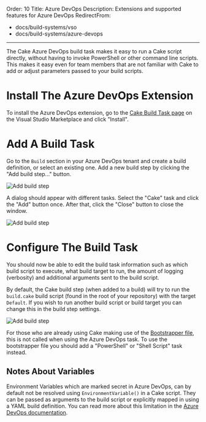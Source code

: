 Order: 10
Title: Azure DevOps
Description: Extensions and supported features for Azure DevOps
RedirectFrom:
  - docs/build-systems/vso
  - docs/build-systems/azure-devops
---

The Cake Azure DevOps build task makes it easy to run a Cake script directly, without having to invoke PowerShell or other command line scripts. This makes it easy even for team members that are not familiar with Cake to add or adjust parameters passed to your build scripts.

# Install The Azure DevOps Extension

To install the Azure DevOps extension, go to the
[Cake Build Task page](https://marketplace.visualstudio.com/items/cake-build.cake)
on the Visual Studio Marketplace and click "Install".

# Add A Build Task

Go to the `Build` section in your Azure DevOps tenant and create a build definition, or
select an existing one. Add a new build step by clicking the
"Add build step..." button.

![Add build step](https://raw.githubusercontent.com/cake-build/cake-vso/develop/Images/addbuildstep.png)

A dialog should appear with different tasks. Select the "Cake" task and click
the "Add" button once. After that, click the "Close" button to close the window.

![Add build step](https://raw.githubusercontent.com/cake-build/cake-vso/develop/Images/addtasks.png)

# Configure The Build Task

You should now be able to edit the build task information such as which
build script to execute, what build target to run, the amount of logging
(verbosity) and additional arguments sent to the build script.

By default, the Cake build step (when added to a build) will try to run the `build.cake` build script (found in the root of your repository) with the target `Default`. If you wish to run another build script or build target you can change this in the build step settings.

![Add build step](https://raw.githubusercontent.com/cake-build/cake-vso/develop/Images/configurebuildstep.png)

For those who are already using Cake making use of the [Bootstrapper file](https://cakebuild.net/docs/tutorials/setting-up-a-new-project), this is not called when using the Azure DevOps task.
To use the bootstrapper file you should add a "PowerShell" or "Shell Script" task instead.

## Notes About Variables

Environment Variables which are marked secret in Azure DevOps, can by default not be resolved using `EnvironmentVariable()` in a Cake script.
They can be passed as arguments to the build script or explicitly mapped in using a YAML build definition.
You can read more about this limitation in the [Azure DevOps documentation](https://docs.microsoft.com/en-us/azure/devops/pipelines/process/variables?view=vsts&tabs=yaml%2Cbatch#secret-variables).
